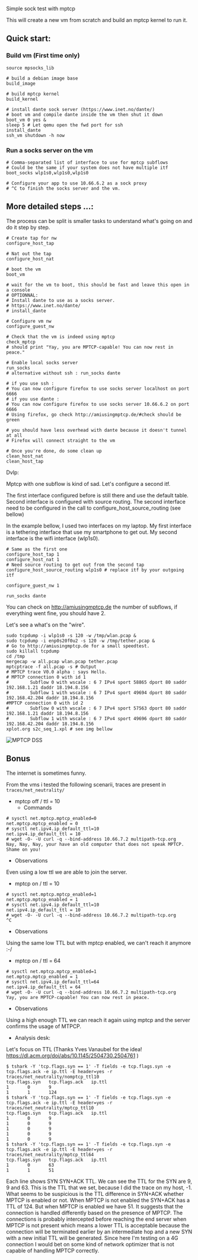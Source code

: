 Simple sock test with mptcp

This will create a new vm from scratch and build an mptcp kernel to run it.

## Quick start:

### Build vm (First time only)

```
source mpsocks_lib

# build a debian image base
build_image

# build mptcp kernel
build_kernel

# install dante sock server (https://www.inet.no/dante/)
# boot vm and compile dante inside the vm then shut it down
boot_vm 0 yes &
sleep 5 # Let qemu open the fwd port for ssh
install_dante
ssh_vm shutdown -h now
```

### Run a socks server on the vm

```
# Comma-separated list of interface to use for mptcp subflows
# Could be the same if your system does not have multiple itf
boot_socks wlp1s0,wlp1s0,wlp1s0

# Configure your app to use 10.66.6.2 as a sock proxy
# ^C to finish the socks server and the vm.
```

## More detailed steps ...:

The process can be split is smaller tasks to understand what's going on and
do it step by step.

```
# Create tap for nw
configure_host_tap

# Nat out the tap
configure_host_nat

# boot the vm
boot_vm

# wait for the vm to boot, this should be fast and leave this open in a console
# OPTIONNAL:
# Install dante to use as a socks server.
# https://www.inet.no/dante/
# install_dante

# Configure vm nw
configure_guest_nw

# Check that the vm is indeed using mptcp
check_mptcp
# should print "Yay, you are MPTCP-capable! You can now rest in peace."

# Enable local socks server
run_socks
# alternative without ssh : run_socks dante

# if you use ssh :
# You can now configure firefox to use socks server localhost on port 6666
# if you use dante :
# You can now configure firefox to use socks server 10.66.6.2 on port 6666
# Using firefox, go check http://amiusingmptcp.de/#check should be green

# you should have less overhead with dante because it doesn't tunnel at all
# Firefox will connect straight to the vm

# Once you're done, do some clean up
clean_host_nat
clean_host_tap
```

Dvlp:

Mptcp with one subflow is kind of sad. Let's configure a second itf.

The first interface configured before is still there and use the default table.
Second interface is configured with source routing. The second interface need
to be configured in the call to configure\_host\_source\_routing (see bellow)

In the example bellow, I used two interfaces on my laptop. My first interface
is a tethering interface that use my smartphone to get out. My second interface
is the wifi interface (wlp1s0).

```
# Same as the first one
configure_host_tap 1
configure_host_nat 1
# Need source routing to get out from the second tap
configure_host_source_routing wlp1s0 # replace itf by your outgoing itf

configure_guest_nw 1

run_socks dante
```

You can check on http://amiusingmptcp.de the number of subflows, if everything
went fine, you should have 2.

Let's see a what's on the "wire".

```
sudo tcpdump -i wlp1s0 -s 120 -w /tmp/wlan.pcap &
sudo tcpdump -i enp0s20f0u2 -s 120 -w /tmp/tether.pcap &
# Go to http://amiusingmptcp.de for a small speedtest.
sudo killall tcpdump
cd /tmp
mergecap -w all.pcap wlan.pcap tether.pcap
mptcptrace -f all.pcap -s # Output
# MPTCP trace V0.0 alpha : says Hello.
# MPTCP connection 0 with id 1
#        Subflow 0 with wscale : 6 7 IPv4 sport 58865 dport 80 saddr 192.168.1.21 daddr 18.194.8.156
#        Subflow 1 with wscale : 6 7 IPv4 sport 49694 dport 80 saddr 192.168.42.204 daddr 18.194.8.156
#MPTCP connection 0 with id 2
#        Subflow 0 with wscale : 6 7 IPv4 sport 57563 dport 80 saddr 192.168.1.21 daddr 18.194.8.156
#        Subflow 1 with wscale : 6 7 IPv4 sport 49696 dport 80 saddr 192.168.42.204 daddr 18.194.8.156
xplot.org s2c_seq_1.xpl # see img bellow
```

![MPTCP DSS](/img/test1.png?raw=true "MPTCP DSS")

## Bonus

The internet is sometimes funny.

From the vms i tested the following scenarii, traces are present in
`traces/net_neutrality/`

* mptcp off / ttl = 10
  * Commands

```
# sysctl net.mptcp.mptcp_enabled=0
net.mptcp.mptcp_enabled = 0
# sysctl net.ipv4.ip_default_ttl=10
net.ipv4.ip_default_ttl = 10
# wget -O- -U curl -q --bind-address 10.66.7.2 multipath-tcp.org
Nay, Nay, Nay, your have an old computer that does not speak MPTCP. Shame on you!
```

  * Observations

Even using a low ttl we are able to join the server.

* mptcp on / ttl = 10
```
# sysctl net.mptcp.mptcp_enabled=1
net.mptcp.mptcp_enabled = 1
# sysctl net.ipv4.ip_default_ttl=10
net.ipv4.ip_default_ttl = 10
# wget -O- -U curl -q --bind-address 10.66.7.2 multipath-tcp.org
^C
```

  * Observations

Using the same low TTL but with mptcp enabled, we can't reach it anymore :-/

* mptcp on / ttl = 64

```
# sysctl net.mptcp.mptcp_enabled=1
net.mptcp.mptcp_enabled = 1
# sysctl net.ipv4.ip_default_ttl=64
net.ipv4.ip_default_ttl = 64
# wget -O- -U curl -q --bind-address 10.66.7.2 multipath-tcp.org
Yay, you are MPTCP-capable! You can now rest in peace.
```

  * Observations

Using a high enough TTL we can reach it again using mptcp and the server
confirms the usage of MTPCP.

* Analysis desk:

Let's focus on TTL (Thanks Yves Vanaubel for the idea! https://dl.acm.org/doi/abs/10.1145/2504730.2504761 )

```
$ tshark -Y 'tcp.flags.syn == 1' -T fields -e tcp.flags.syn -e tcp.flags.ack -e ip.ttl -E header=yes -r traces/net_neutrality/nomptcp_ttl10
tcp.flags.syn   tcp.flags.ack   ip.ttl
1       0       9
1       1       124
$ tshark -Y 'tcp.flags.syn == 1' -T fields -e tcp.flags.syn -e tcp.flags.ack -e ip.ttl -E header=yes -r traces/net_neutrality/mptcp_ttl10
tcp.flags.syn   tcp.flags.ack   ip.ttl
1       0       9
1       0       9
1       0       9
1       0       9
1       0       9
$ tshark -Y 'tcp.flags.syn == 1' -T fields -e tcp.flags.syn -e tcp.flags.ack -e ip.ttl -E header=yes -r traces/net_neutrality/mptcp_ttl64
tcp.flags.syn   tcp.flags.ack   ip.ttl
1       0       63
1       1       51
```

Each line shows SYN SYN+ACK TTL. We can see the TTL for the SYN are 9, 9 and 63.
This is the TTL that we set, because I did the trace on my host, -1. What seems
to be suspicious is the TTL difference in SYN+ACK whether MPTCP is enabled or
not. When MPTCP is not enabled the SYN+ACK has a TTL of 124. But when MPTCP is
enabled we have 51. It suggests that the connection is handled differently based
on the presence of MPTCP. The connections is probably intercepted before
reaching the end server when MPTCP is not present  which means a lower TTL is
acceptable because the connection will be terminated earlier by an intermediate
hop and a new SYN with a new initial TTL will be generated.  Since here I'm
testing on a 4G connection I would bet on some kind of network optimizer that is
not capable of handling MPTCP correctly.
